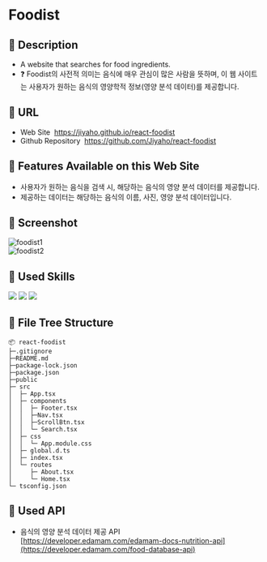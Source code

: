 # Foodist

## 🔷 Description

- A website that searches for food ingredients.
- ❓ Foodist의 사전적 의미는 음식에 매우 관심이 많은 사람을 뜻하며, 이 웹 사이트는 사용자가 원하는 음식의 영양학적 정보(영양 분석 데이터)를 제공합니다.

## 🔷 URL

- Web Site
   https://jiyaho.github.io/react-foodist
- Github Repository
   https://github.com/Jiyaho/react-foodist

## 🔷 Features Available on this Web Site

- 사용자가 원하는 음식을 검색 시, 해당하는 음식의 영양 분석 데이터를 제공합니다.
- 제공하는 데이터는 해당하는 음식의 이름, 사진, 영양 분석 데이터입니다.

## 🔷 Screenshot

<img src="https://i.ibb.co/wdV589Z/foodist1.png" alt="foodist1" border="0" loading="lazy" />

<br />

<img src="https://i.ibb.co/gWRpTtp/foodist2.png" alt="foodist2" border="0" loading="lazy" />

## 🔷 Used Skills

<div style={{ display: 'flex', flexDirection: 'row', flexWrap: 'wrap' }}>
  <img src="https://img.shields.io/badge/React-61DAFB?style=for-the-badge&logo=React&logoColor=black" style={{ margin: '2px' }} />
  <img
    src="https://img.shields.io/badge/TypeScript-3178C6?style=for-the-badge&logo=TypeScript&logoColor=white"
    style={{ margin: '2px' }}
  />
  <img
    src="https://img.shields.io/badge/CSS Modules-000000?style=for-the-badge&logo=CSS Modules&logoColor=white"
    style={{ margin: '2px' }}
  />
</div>

## 🔷 File Tree Structure

```
📦 react-foodist
├─.gitignore
├─README.md
├─package-lock.json
├─package.json
├─public
├─ src
│  ├─ App.tsx
│  ├─ components
│  │  ├─ Footer.tsx
│  │  ├─Nav.tsx
│  │  ├─ScrollBtn.tsx
│  │  └─ Search.tsx
│  ├─ css
│  │  └─ App.module.css
│  ├─ global.d.ts
│  ├─ index.tsx
│  └─ routes
│     ├─ About.tsx
│     └─ Home.tsx
└─ tsconfig.json
```

## 🔷 Used API

- 음식의 영양 분석 데이터 제공 API
  [https://developer.edamam.com/edamam-docs-nutrition-api](https://developer.edamam.com/food-database-api)
